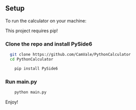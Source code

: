 ## Setup

To run the calculator on your machine: 

This project requires pip!

### Clone the repo and install PySide6
```sh
  git clone https://github.com/CamVale/PythonCalculator
  cd PythonCalculator
```

```sh
    pip install PySide6
```
### Run main.py

```sh
    python main.py
```

Enjoy!

